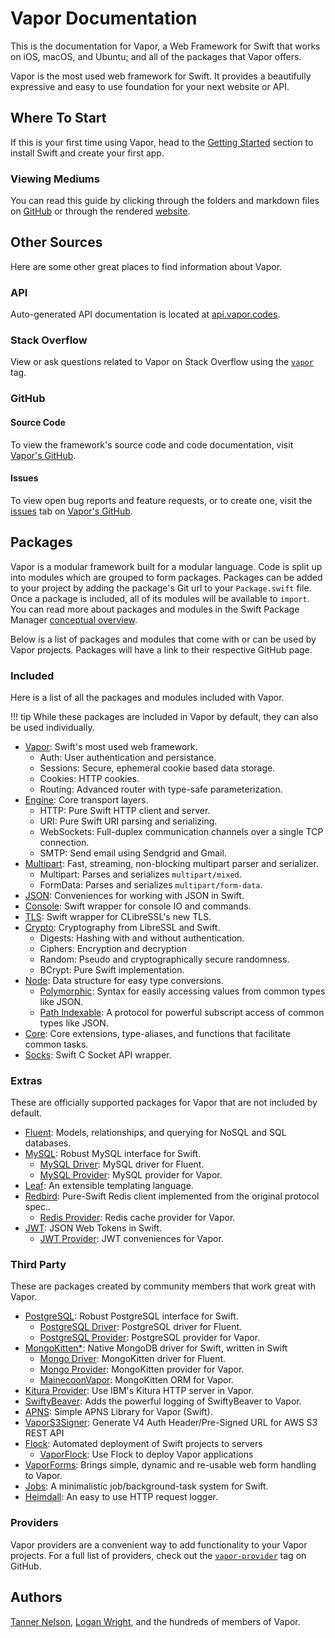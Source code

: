 # Vapor Documentation

This is the documentation for Vapor, a Web Framework for Swift that works on iOS, macOS, and Ubuntu; and all of the packages that Vapor offers.

Vapor is the most used web framework for Swift. It provides a beautifully expressive and easy to use foundation for your next website or API.

## Where To Start

If this is your first time using Vapor, head to the [Getting Started](getting-started/install-on-macos.md) section to install Swift and create your first app.

### Viewing Mediums

You can read this guide by clicking through the folders and markdown files on [GitHub](https://github.com/vapor/documentation) or through the rendered [website](https://docs.vapor.codes).

## Other Sources

Here are some other great places to find information about Vapor.

### API 

Auto-generated API documentation is located at [api.vapor.codes](http://api.vapor.codes).

### Stack Overflow

View or ask questions related to Vapor on Stack Overflow using the [`vapor`](http://stackoverflow.com/questions/tagged/vapor) tag.

### GitHub

#### Source Code

To view the framework's source code and code documentation, visit [Vapor's GitHub](https://github.com/vapor/vapor).

#### Issues

To view open bug reports and feature requests, or to create one, visit the [issues](https://github.com/vapor/vapor/issues) tab on [Vapor's GitHub](https://github.com/vapor/vapor).

## Packages

Vapor is a modular framework built for a modular language. Code is split up into modules which are grouped to form packages. Packages can be added to your project by adding the package's Git url to your `Package.swift` file. Once a package is included, all of its modules will be available to `import`. You can read more about packages and modules in the Swift Package Manager [conceptual overview](https://swift.org/package-manager/). 

Below is a list of packages and modules that come with or can be used by Vapor projects. Packages will have a link to their respective GitHub page.

### Included

Here is a list of all the packages and modules included with Vapor. 

!!! tip 
	While these packages are included in Vapor by default, they can also be used individually.

- [Vapor](https://github.com/vapor/vapor): Swift's most used web framework.
	- Auth: User authentication and persistance.
	- Sessions: Secure, ephemeral cookie based data storage.
	- Cookies: HTTP cookies.
	- Routing: Advanced router with type-safe parameterization.
- [Engine](https://github.com/vapor/engine): Core transport layers.
	- HTTP: Pure Swift HTTP client and server.
	- URI: Pure Swift URI parsing and serializing.
	- WebSockets: Full-duplex communication channels over a single TCP connection.
	- SMTP: Send email using Sendgrid and Gmail.
- [Multipart](https://github.com/vapor/multipart): Fast, streaming, non-blocking multipart parser and serializer.
	- Multipart: Parses and serializes `multipart/mixed`.
	- FormData: Parses and serializes `multipart/form-data`.
- [JSON](https://github.com/vapor/json): Conveniences for working with JSON in Swift.
- [Console](https://github.com/vapor/console): Swift wrapper for console IO and commands.
- [TLS](https://github.com/vapor/tls): Swift wrapper for CLibreSSL's new TLS.
- [Crypto](https://github.com/vapor/crypto): Cryptography from LibreSSL and Swift.
	- Digests: Hashing with and without authentication.
	- Ciphers: Encryption and decryption
	- Random: Pseudo and cryptographically secure randomness.
	- BCrypt: Pure Swift implementation.
- [Node](https://github.com/vapor/node): Data structure for easy type conversions.
	- [Polymorphic](https://github.com/vapor/polymorphic): Syntax for easily accessing values from common types like JSON.
	- [Path Indexable](https://github.com/vapor/path-indexable): A protocol for powerful subscript access of common types like JSON.
- [Core](https://github.com/vapor/core): Core extensions, type-aliases, and functions that facilitate common tasks.
- [Socks](https://github.com/vapor/socks): Swift C Socket API wrapper.

### Extras

These are officially supported packages for Vapor that are not included by default.

- [Fluent](https://github.com/vapor/fluent): Models, relationships, and querying for NoSQL and SQL databases.
- [MySQL](https://github.com/vapor/mysql): Robust MySQL interface for Swift.
	- [MySQL Driver](https://github.com/vapor/mysql-driver): MySQL driver for Fluent.
	- [MySQL Provider](https://github.com/vapor/mysql-provider): MySQL provider for Vapor.
- [Leaf](https://github.com/vapor/leaf): An extensible templating language.
- [Redbird](https://github.com/vapor/redbird): Pure-Swift Redis client implemented from the original protocol spec..
	- [Redis Provider](https://github.com/vapor/redis-provider): Redis cache provider for Vapor.
- [JWT](https://github.com/vapor/jwt): JSON Web Tokens in Swift.
	- [JWT Provider](https://github.com/vapor/jwt-provider): JWT conveniences for Vapor.

### Third Party

These are packages created by community members that work great with Vapor.

- [PostgreSQL](https://github.com/vapor/postgresql): Robust PostgreSQL interface for Swift.
	- [PostgreSQL Driver](https://github.com/vapor/postgresql-driver): PostgreSQL driver for Fluent.
	- [PostgreSQL Provider](https://github.com/vapor/postgresql-provider): PostgreSQL provider for Vapor.
- [MongoKitten*](https://github.com/OpenKitten/MongoKitten): Native MongoDB driver for Swift, written in Swift
	- [Mongo Driver](https://github.com/vapor/mongo-driver): MongoKitten driver for Fluent.
	- [Mongo Provider](https://github.com/vapor/mongo-provider): MongoKitten provider for Vapor.
	- [MainecoonVapor](https://github.com/OpenKitten/MainecoonVapor): MongoKitten ORM for Vapor.
- [Kitura Provider](https://github.com/vapor/kitura-provider): Use IBM's Kitura HTTP server in Vapor.
- [SwiftyBeaver](https://github.com/SwiftyBeaver/SwiftyBeaver-Vapor): Adds the powerful logging of SwiftyBeaver to Vapor.
- [APNS](https://github.com/matthijs2704/vapor-apns): Simple APNS Library for Vapor (Swift).
- [VaporS3Signer](https://github.com/JustinM1/VaporS3Signer): Generate V4 Auth Header/Pre-Signed URL for AWS S3 REST API
- [Flock](https://github.com/jakeheis/Flock): Automated deployment of Swift projects to servers
	- [VaporFlock](https://github.com/jakeheis/VaporFlock): Use Flock to deploy Vapor applications
- [VaporForms](https://github.com/bygri/vapor-forms): Brings simple, dynamic and re-usable web form handling to Vapor.
- [Jobs](https://github.com/BrettRToomey/Jobs): A minimalistic job/background-task system for Swift.
- [Heimdall](https://github.com/himani93/heimdall): An easy to use HTTP request logger.

### Providers

Vapor providers are a convenient way to add functionality to your Vapor projects. For a full list of providers, check out the [`vapor-provider`](https://github.com/search?utf8=✓&q=topic%3Avapor-provider&type=Repositories) tag on GitHub.

## Authors

[Tanner Nelson](mailto:tanner@vapor.codes), [Logan Wright](mailto:logan@vapor.codes), and the hundreds of members of Vapor.
